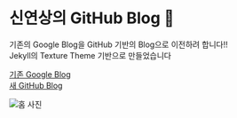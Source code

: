 # 신연상의 GitHub Blog 🌟
기존의 Google Blog을 GitHub 기반의 Blog으로 이전하려 합니다!!   
Jekyll의 Texture Theme 기반으로 만들었습니다

[기존 Google Blog][Google-blog]  
[새 GitHub Blog][Github-blog]

![홈 사진](https://imgur.com/RQ5QMR0)

[Google-blog]: https://yxxshin-study.blogspot.com/
[Github-blog]: https://yxxshin.github.io/